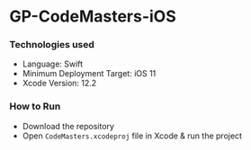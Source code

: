 # GP-CodeMasters-iOS

### Technologies used
- Language: Swift
- Minimum Deployment Target: iOS 11
- Xcode Version: 12.2

### How to Run
- Download the repository
- Open `CodeMasters.xcodeproj` file in Xcode & run the project
